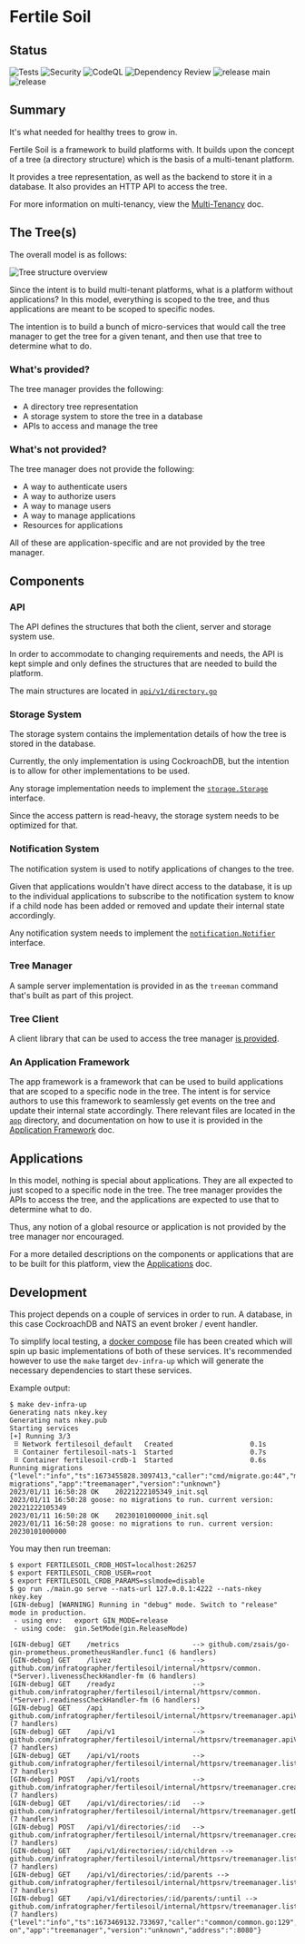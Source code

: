 Fertile Soil
===========
Status
------
![Tests](https://github.com/infratographer/fertilesoil/actions/workflows/test.yml/badge.svg)
![Security](https://github.com/infratographer/fertilesoil/actions/workflows/security.yml/badge.svg)
![CodeQL](https://github.com/infratographer/fertilesoil/actions/workflows/codeql-analysis.yml/badge.svg)
![Dependency Review](https://github.com/infratographer/fertilesoil/actions/workflows/dependency-review.yml/badge.svg)
![release main](https://github.com/infratographer/fertilesoil/actions/workflows/release-latest.yml/badge.svg)
![release](https://github.com/infratographer/fertilesoil/actions/workflows/release.yml/badge.svg)

Summary
-------

It's what needed for healthy trees to grow in.

Fertile Soil is a framework to build platforms with. It builds upon the concept
of a tree (a directory structure) which is the basis of a multi-tenant platform.

It provides a tree representation, as well as the backend to store it in a
database. It also provides an HTTP API to access the tree.

For more information on multi-tenancy, view the [Multi-Tenancy](docs/multitenancy.md) doc.

The Tree(s)
-----------

The overall model is as follows:

![Tree structure overview](/docs/images/trees.jpg)

Since the intent is to build multi-tenant platforms, what is a platform without
applications? In this model, everything is scoped to the tree, and thus
applications are meant to be scoped to specific nodes.

The intention is to build a bunch of micro-services that would call the tree manager
to get the tree for a given tenant, and then use that tree to determine what
to do.

### What's provided?

The tree manager provides the following:
- A directory tree representation
- A storage system to store the tree in a database
- APIs to access and manage the tree

### What's not provided?

The tree manager does not provide the following:

- A way to authenticate users
- A way to authorize users
- A way to manage users
- A way to manage applications
- Resources for applications

All of these are application-specific and are not provided by the tree manager.

Components
----------

### API

The API defines the structures that both the client, server and storage system use.

In order to accommodate to changing requirements and needs, the API is kept simple
and only defines the structures that are needed to build the platform.

The main structures are located in [`api/v1/directory.go`](api/v1/directory.go)

### Storage System

The storage system contains the implementation details of how the tree is stored
in the database.

Currently, the only implementation is using CockroachDB, but the intention is to
allow for other implementations to be used.

Any storage implementation needs to implement the [`storage.Storage`](storage/interface.go) interface.

Since the access pattern is read-heavy, the storage system needs to be optimized for that.

### Notification System

The notification system is used to notify applications of changes to the tree.

Given that applications wouldn't have direct access to the database, it is up
to the individual applications to subscribe to the notification system to know
if a child node has been added or removed and update their internal state
accordingly.

Any notification system needs to implement the [`notification.Notifier`](notification/interface.go)
interface.

### Tree Manager

A sample server implementation is provided in as the `treeman` command that's built
as part of this project.

### Tree Client

A client library that can be used to access the tree manager [is provided](client/v1).

### An Application Framework

The app framework is a framework that can be used to build applications that are
scoped to a specific node in the tree. The intent is for service authors to
use this framework to seamlessly get events on the tree and update their internal
state accordingly. There relevant files are located in the [`app`](app) directory,
and documentation on how to use it is provided in the
[Application Framework](docs/appframework.md) doc.

Applications
------------

In this model, nothing is special about applications. They are all expected to just 
scoped to a specific node in the tree. The tree manager provides the APIs to access
the tree, and the applications are expected to use that to determine what to do.

Thus, any notion of a global resource or application is not provided by the tree manager nor encouraged.

For a more detailed descriptions on the components or applications that
are to be built for this platform, view the [Applications](docs/apps.md) doc.

Development
-----------

This project depends on a couple of services in order to run.
A database, in this case CockroachDB and NATS an event broker / event handler.

To simplify local testing, a [docker compose](compose.yaml) file has been created
which will spin up basic implementations of both of these services.
It's recommended however to use the `make` target `dev-infra-up` which will generate
the necessary dependencies to start these services.

Example output:

```shell
$ make dev-infra-up
Generating nats nkey.key
Generating nats nkey.pub
Starting services
[+] Running 3/3
 ⠿ Network fertilesoil_default   Created                   0.1s
 ⠿ Container fertilesoil-nats-1  Started                   0.7s
 ⠿ Container fertilesoil-crdb-1  Started                   0.6s
Running migrations
{"level":"info","ts":1673455828.3097413,"caller":"cmd/migrate.go:44","msg":"executing migrations","app":"treemanager","version":"unknown"}
2023/01/11 16:50:28 OK    20221222105349_init.sql
2023/01/11 16:50:28 goose: no migrations to run. current version: 20221222105349
2023/01/11 16:50:28 OK    20230101000000_init.sql
2023/01/11 16:50:28 goose: no migrations to run. current version: 20230101000000
```

You may then run treeman:

```shell
$ export FERTILESOIL_CRDB_HOST=localhost:26257
$ export FERTILESOIL_CRDB_USER=root
$ export FERTILESOIL_CRDB_PARAMS=sslmode=disable
$ go run ./main.go serve --nats-url 127.0.0.1:4222 --nats-nkey nkey.key
[GIN-debug] [WARNING] Running in "debug" mode. Switch to "release" mode in production.
 - using env:   export GIN_MODE=release
 - using code:  gin.SetMode(gin.ReleaseMode)

[GIN-debug] GET    /metrics                  --> github.com/zsais/go-gin-prometheus.prometheusHandler.func1 (6 handlers)
[GIN-debug] GET    /livez                    --> github.com/infratographer/fertilesoil/internal/httpsrv/common.(*Server).livenessCheckHandler-fm (6 handlers)
[GIN-debug] GET    /readyz                   --> github.com/infratographer/fertilesoil/internal/httpsrv/common.(*Server).readinessCheckHandler-fm (6 handlers)
[GIN-debug] GET    /api                      --> github.com/infratographer/fertilesoil/internal/httpsrv/treemanager.apiVersionHandler (7 handlers)
[GIN-debug] GET    /api/v1                   --> github.com/infratographer/fertilesoil/internal/httpsrv/treemanager.apiVersionHandler (7 handlers)
[GIN-debug] GET    /api/v1/roots             --> github.com/infratographer/fertilesoil/internal/httpsrv/treemanager.listRoots.func1 (7 handlers)
[GIN-debug] POST   /api/v1/roots             --> github.com/infratographer/fertilesoil/internal/httpsrv/treemanager.createRootDirectory.func1 (7 handlers)
[GIN-debug] GET    /api/v1/directories/:id   --> github.com/infratographer/fertilesoil/internal/httpsrv/treemanager.getDirectory.func1 (7 handlers)
[GIN-debug] POST   /api/v1/directories/:id   --> github.com/infratographer/fertilesoil/internal/httpsrv/treemanager.createDirectory.func1 (7 handlers)
[GIN-debug] GET    /api/v1/directories/:id/children --> github.com/infratographer/fertilesoil/internal/httpsrv/treemanager.listChildren.func1 (7 handlers)
[GIN-debug] GET    /api/v1/directories/:id/parents --> github.com/infratographer/fertilesoil/internal/httpsrv/treemanager.listParents.func1 (7 handlers)
[GIN-debug] GET    /api/v1/directories/:id/parents/:until --> github.com/infratographer/fertilesoil/internal/httpsrv/treemanager.listParentsUntil.func1 (7 handlers)
{"level":"info","ts":1673469132.733697,"caller":"common/common.go:129","msg":"listening on","app":"treemanager","version":"unknown","address":":8080"}
```
